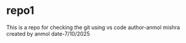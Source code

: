# repo1
This is a repo for checking the git using vs code
author-anmol mishra
created by anmol
date-7/10/2025

